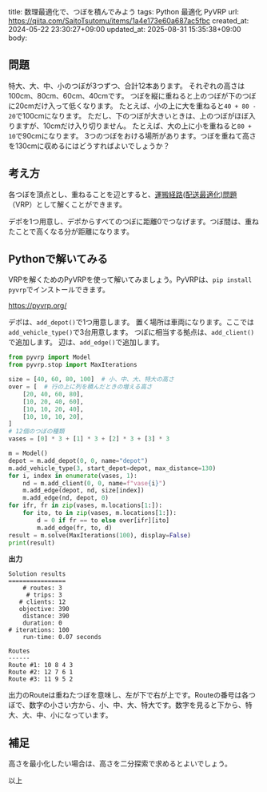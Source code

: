 title: 数理最適化で、つぼを積んでみよう
tags: Python 最適化 PyVRP
url: https://qiita.com/SaitoTsutomu/items/1a4e173e60a687ac5fbc
created_at: 2024-05-22 23:30:27+09:00
updated_at: 2025-08-31 15:35:38+09:00
body:

## 問題

特大、大、中、小のつぼが3つずつ、合計12本あります。
それぞれの高さは100cm、80cm、60cm、40cmです。
つぼを縦に重ねると上のつぼが下のつぼに20cmだけ入って低くなります。
たとえば、小の上に大を重ねると`40 + 80 - 20`で100cmになります。
ただし、下のつぼが大きいときは、上のつぼがほぼ入りますが、10cmだけ入り切りません。
たとえば、大の上に小を重ねると`80 + 10`で90cmになります。
3つのつぼをおける場所があります。つぼを重ねて高さを130cmに収めるにはどうすればよいでしょうか？

## 考え方

各つぼを頂点とし、重ねることを辺とすると、[運搬経路(配送最適化)問題](https://qiita.com/SaitoTsutomu/items/1126e1493ff601a858c9)（VRP）として解くことができます。

デポを1つ用意し、デポからすべてのつぼに距離0でつなげます。つぼ間は、重ねたことで高くなる分が距離になります。

## Pythonで解いてみる

VRPを解くためのPyVRPを使って解いてみましょう。PyVRPは、`pip install pyvrp`でインストールできます。

https://pyvrp.org/

デポは、`add_depot()`で1つ用意します。
置く場所は車両になります。ここでは`add_vehicle_type()`で3台用意します。
つぼに相当する拠点は、`add_client()`で追加します。
辺は、`add_edge()`で追加します。

```python
from pyvrp import Model
from pyvrp.stop import MaxIterations

size = [40, 60, 80, 100]  # 小、中、大、特大の高さ
over = [  # 行の上に列を積んだときの増える高さ
    [20, 40, 60, 80],
    [10, 20, 40, 60],
    [10, 10, 20, 40],
    [10, 10, 10, 20],
]
# 12個のつぼの種類
vases = [0] * 3 + [1] * 3 + [2] * 3 + [3] * 3

m = Model()
depot = m.add_depot(0, 0, name="depot")
m.add_vehicle_type(3, start_depot=depot, max_distance=130)
for i, index in enumerate(vases, 1):
    nd = m.add_client(0, 0, name=f"vase{i}")
    m.add_edge(depot, nd, size[index])
    m.add_edge(nd, depot, 0)
for ifr, fr in zip(vases, m.locations[1:]):
    for ito, to in zip(vases, m.locations[1:]):
        d = 0 if fr == to else over[ifr][ito]
        m.add_edge(fr, to, d)
result = m.solve(MaxIterations(100), display=False)
print(result)
```

**出力**

```
Solution results
================
    # routes: 3
     # trips: 3
   # clients: 12
   objective: 390
    distance: 390
    duration: 0
# iterations: 100
    run-time: 0.07 seconds

Routes
------
Route #1: 10 8 4 3
Route #2: 12 7 6 1
Route #3: 11 9 5 2
```

出力のRouteは重ねたつぼを意味し、左が下で右が上です。Routeの番号は各つぼで、数字の小さい方から、小、中、大、特大です。数字を見ると下から、特大、大、中、小になっています。

## 補足

高さを最小化したい場合は、高さを二分探索で求めるとよいでしょう。

以上

